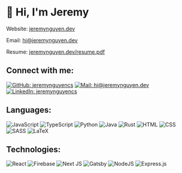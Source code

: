 # 👋 Hi, I'm Jeremy

Website: [jeremynguyen.dev](jeremynguyen.dev)

Email: [hi@jeremynguyen.dev](mailto:hi@jeremynguyen.dev)

Resume: [jeremynguyen.dev/resume.pdf](https://jeremynguyen.dev/resume.pdf)

<!-- Social Icons -->

## Connect with me:

[![GitHub: jeremynguyencs](https://img.shields.io/badge/GitHub-100000?style=for-the-badge&logo=github&logoColor=white)](https://github.com/jeremynguyencs)
[![Mail: hi@jeremynguyen.dev](https://img.shields.io/badge/Email-D14836?style=for-the-badge&logo=maildotru&logoColor=white)](hi@jeremynguyen.dev)
[![LinkedIn: jeremynguyencs](https://img.shields.io/badge/LinkedIn-0077B5?style=for-the-badge&logo=linkedin&logoColor=white)](https://www.linkedin.com/in/jeremynguyendev)

<!-- Languages & Technologies -->

## Languages:

![JavaScript](https://img.shields.io/badge/JavaScript-F7DF1E?style=for-the-badge&logo=javascript&logoColor=black)
![TypeScript](https://img.shields.io/badge/TypeScript-007ACC?style=for-the-badge&logo=typescript&logoColor=white)
![Python](https://img.shields.io/badge/Python-14354C?style=for-the-badge&logo=python&logoColor=white)
![Java](https://img.shields.io/badge/Java-ED8B00?style=for-the-badge&logo=java&logoColor=white)
![Rust](https://img.shields.io/badge/Rust-000000?style=for-the-badge&logo=rust&logoColor=white)
![HTML](https://img.shields.io/badge/HTML-E34F26?style=for-the-badge&logo=html5&logoColor=white)
![CSS](https://img.shields.io/badge/CSS-1572B6?style=for-the-badge&logo=css3&logoColor=white)
![SASS](https://img.shields.io/badge/Sass-CC6699?style=for-the-badge&logo=sass&logoColor=white)
![LaTeX](https://img.shields.io/badge/latex-%23008080.svg?style=for-the-badge&logo=latex&logoColor=white)

## Technologies:

![React](https://img.shields.io/badge/React-20232A?style=for-the-badge&logo=react&logoColor=61DAFB)
![Firebase](https://img.shields.io/badge/Firebase-039BE5?style=for-the-badge&logo=Firebase&logoColor=white)
![Next JS](https://img.shields.io/badge/Next-black?style=for-the-badge&logo=next.js&logoColor=white)
![Gatsby](https://img.shields.io/badge/Gatsby-%23663399.svg?style=for-the-badge&logo=gatsby&logoColor=white)
![NodeJS](https://img.shields.io/badge/node.js-6DA55F?style=for-the-badge&logo=node.js&logoColor=white)
![Express.js](https://img.shields.io/badge/express.js-%23404d59.svg?style=for-the-badge&logo=express&logoColor=%2361DAFB)
